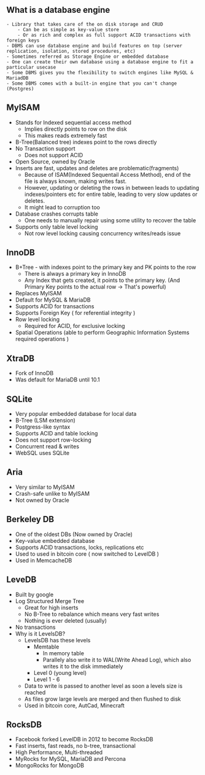 ## What is a database engine
	- Library that takes care of the on disk storage and CRUD
		- Can be as simple as key-value store
		- Or as rich and complex as full support ACID transactions with foreign keys
	- DBMS can use database engine and build features on top (server replication, isolation, stored procedures, etc)
	- Sometimes referred as Storage Engine or embedded database
	- One can create their own database using a database engine to fit a particular usecase
	- Some DBMS gives you the flexibility to switch engines like MySQL & MariadDB
	- Some DBMS comes with a built-in engine that you can't change (Postgres)

## MyISAM
- Stands for Indexed sequential access method
	- Implies directly points to row on the disk
	- This makes reads extremely fast
- B-Tree(Balanced tree) indexes point to the rows directly
- No Transaction support
	- Does not support ACID
- Open Source, owned by Oracle
- Inserts are fast, updates and deletes are problematic(fragments)
	- Because of ISAM(Indexed Sequentail Access Method), end of the file is always known, making writes fast.
	- However, updating or deleting the rows in between leads to updating indexes/pointers etc for entire table, leading to very slow updates or deletes.
	- It might lead to corruption too
- Database crashes corrupts table
	- One needs to manually repair using some utility to recover the table
- Supports only table level locking
	- Not row level locking causing concurrency writes/reads issue

## InnoDB
- B+Tree - with indexes point to the primary key and PK points to the row
	- There is always a primary key in InnoDB
	- Any Index that gets created, it points to the primary key. (And Primary Key points to the actual row -> That's powerful)
- Replaces MyISAM
- Default for MySQL & MariaDB
- Supports ACID for transactions
- Supports Foreign Key ( for referential integrity )
- Row level locking
	- Required for ACID, for exclusive locking
- Spatial Operations (able to perform Geographic Information Systems required operations )

## XtraDB
- Fork of InnoDB
- Was default for MariaDB until 10.1

## SQLite
- Very popular embedded database for local data
- B-Tree (LSM extension)
- Postgress-like syntax
- Supports ACID and table locking
- Does not support row-locking
- Concurrent read & writes
- WebSQL uses SQLite

## Aria
- Very similar to MyISAM
- Crash-safe unlike to MyISAM
- Not owned by Oracle

## Berkeley DB
- One of the oldest DBs (Now owned by Oracle)
- Key-value embedded database
- Supports ACID transactions, locks, replications etc
- Used to used in bitcoin core ( now switched to LevelDB )
- Used in MemcacheDB

## LeveDB
- Built by google
- Log Structured Merge Tree
	- Great for high inserts
	- No B-Tree to rebalance which means very fast writes
	- Nothing is ever deleted (usually)
- No transactions
- Why is it LevelsDB?
	- LevelsDB has these levels
		- Memtable
			- In memory table
			- Parallely also write it to WAL(Write Ahead Log), which also writes it to the disk immediately
		- Level 0 (young level)
		- Level 1 - 6
	- Data to write is passed to another level as soon a levels size is reached
	- As files grow large levels are merged and then flushed to disk
	- Used in bitcoin core, AutCad, Minecraft

## RocksDB
- Facebook forked LevelDB in 2012 to become RocksDB
- Fast inserts, fast reads, no b-tree, transactional
- High Performance, Multi-threaded
- MyRocks for MySQL, MariaDB and Percona
- MongoRocks for MongoDB